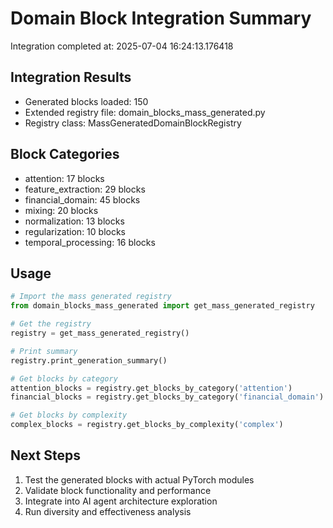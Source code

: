 # Domain Block Integration Summary

Integration completed at: 2025-07-04 16:24:13.176418

## Integration Results

- Generated blocks loaded: 150
- Extended registry file: domain_blocks_mass_generated.py
- Registry class: MassGeneratedDomainBlockRegistry

## Block Categories

- attention: 17 blocks
- feature_extraction: 29 blocks
- financial_domain: 45 blocks
- mixing: 20 blocks
- normalization: 13 blocks
- regularization: 10 blocks
- temporal_processing: 16 blocks

## Usage

```python
# Import the mass generated registry
from domain_blocks_mass_generated import get_mass_generated_registry

# Get the registry
registry = get_mass_generated_registry()

# Print summary
registry.print_generation_summary()

# Get blocks by category
attention_blocks = registry.get_blocks_by_category('attention')
financial_blocks = registry.get_blocks_by_category('financial_domain')

# Get blocks by complexity
complex_blocks = registry.get_blocks_by_complexity('complex')
```

## Next Steps

1. Test the generated blocks with actual PyTorch modules
2. Validate block functionality and performance
3. Integrate into AI agent architecture exploration
4. Run diversity and effectiveness analysis
